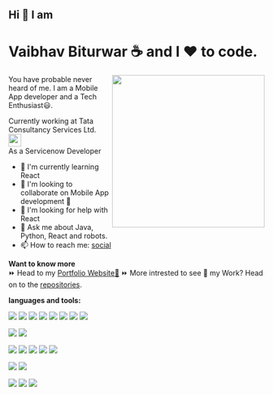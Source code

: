<h2> Hi 👋  I am</h2>
<h1>Vaibhav Biturwar ☕ and I ♥ to code.</h1>
<img align="right" height="300px" src="https://vaibhavbiturwar.github.io/My-Portfolio/images/emoji1.png">

<p>You have probable never heard of me. I am a Mobile App developer and a Tech Enthusiast😃. 
</p><p>Currently working at Tata Consultancy Services Ltd. <img height="25px" src="https://icons-for-free.com/iconfiles/png/512/tata-1324440241551290607.png"><br> As a Servicenow Developer </p>

- 🌱 I'm currently learning React
- 👯 I'm looking to collaborate on Mobile App development 📱
- 🤔 I'm looking for help with React
- 💬 Ask me about Java, Python, React and robots.
- 📫 How to reach me: [social](https://vaibhavbiturwar.github.io/My-Portfolio/#myfooter)

**Want to know more**<br>
⏩ Head to my [Portfolio Website💨](https://vaibhavbiturwar.github.io/My-Portfolio/)
⏩ More intrested to see 👀 my Work? Head on to the [repositories](https://github.com/VaibhavBiturwar?tab=repositories).

**languages and tools:**

<p>
<!-- Technologies ▶ -->
<img src="https://img.icons8.com/color/36/000000/react-native.png"/>
<img src="https://img.icons8.com/color/36/000000/flutter.png"/>
<img src="https://img.icons8.com/color/36/000000/dart.png"/>
<img src="https://img.icons8.com/color/36/000000/kotlin.png"/>
<img src="https://img.icons8.com/color/36/000000/java-coffee-cup-logo--v1.png"/>
<img src="https://img.icons8.com/color/36/000000/python--v1.png"/>
<img src="https://img.icons8.com/color/36/000000/c.png"/>
<img src="https://img.icons8.com/color/36/000000/c-plus-plus-logo.png"/>
</p>

<p>
<!-- Database ▶ -->
<img src="https://img.icons8.com/color/36/000000/firebase.png"/>
<img src="https://img.icons8.com/color/36/000000/mysql-logo.png"/>
</p>

<p>
<!-- Web Technologies ▶ -->
<img src="https://img.icons8.com/color/36/000000/html-5--v1.png"/>
<img src="https://img.icons8.com/color/36/000000/css3.png"/>
<img src="https://img.icons8.com/color/36/000000/javascript--v1.png"/>
<img src="https://img.icons8.com/color/36/000000/bootstrap.png"/>
<img src="https://img.icons8.com/fluency/36/000000/php.png"/>
</p>

<p>
<!-- Ui Designing ▶ -->
<img src="https://img.icons8.com/color/36/000000/figma--v1.png"/>
<img src="https://img.icons8.com/color/36/000000/adobe-photoshop--v1.png"/>
</p>

<p>
<!-- IDE ▶ -->
<img src="https://img.icons8.com/color/36/000000/visual-studio-code-2019.png"/>
<img src="https://img.icons8.com/color/36/000000/android-studio--v2.png"/>
<img src="https://img.icons8.com/fluency/36/000000/notepad-plus-plus.png"/>
</p>
